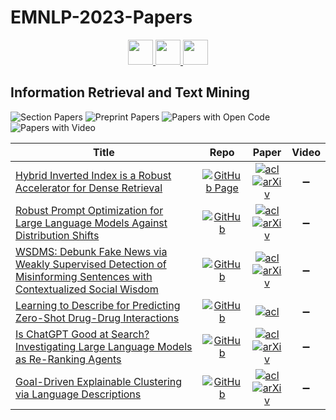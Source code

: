 # EMNLP-2023-Papers

<div align="center">
    <a href="https://github.com/DmitryRyumin/EMNLP-2023-Papers/blob/main/sections/language-modeling-and-analysis-of-language-models.md">
        <img src="https://cdn.jsdelivr.net/gh/DmitryRyumin/NewEraAI-Papers@main/images/left.svg" width="40" alt="" />
    </a>
    <a href="https://github.com/DmitryRyumin/EMNLP-2023-Papers/">
        <img src="https://cdn.jsdelivr.net/gh/DmitryRyumin/NewEraAI-Papers@main/images/home.svg" width="40" alt="" />
    </a>
    <a href="https://github.com/DmitryRyumin/EMNLP-2023-Papers/blob/main/sections/linguistic-theories-cognitive-modeling-and-psycholinguistics.md">
        <img src="https://cdn.jsdelivr.net/gh/DmitryRyumin/NewEraAI-Papers@main/images/right.svg" width="40" alt="" />
    </a>
</div>

## Information Retrieval and Text Mining

![Section Papers](https://img.shields.io/badge/Section%20Papers-6-42BA16) ![Preprint Papers](https://img.shields.io/badge/Preprint%20Papers-5-b31b1b) ![Papers with Open Code](https://img.shields.io/badge/Papers%20with%20Open%20Code-5-1D7FBF) ![Papers with Video](https://img.shields.io/badge/Papers%20with%20Video-0-FF0000)

<!-- 214 -->
| **Title** | **Repo** | **Paper** | **Video** |
|-----------|:--------:|:---------:|:---------:|
| [Hybrid Inverted Index is a Robust Accelerator for Dense Retrieval](https://aclanthology.org/2023.emnlp-main.116) | [![GitHub Page](https://img.shields.io/badge/GitHub-Page-159957.svg?style=flat)](https://github.com/namespace-Pt/Adon/tree/HI2) | [![acl](https://img.shields.io/badge/pdf-ACL%20Anthology-CBCBCC.svg)](https://aclanthology.org/2023.emnlp-main.116.pdf) <br /> [![arXiv](https://img.shields.io/badge/arXiv-2210.05521-b31b1b.svg)](http://arxiv.org/abs/2210.05521) | :heavy_minus_sign: |
| [Robust Prompt Optimization for Large Language Models Against Distribution Shifts](https://aclanthology.org/2023.emnlp-main.95) | [![GitHub](https://img.shields.io/github/stars/li-moxin/GPO?style=flat)](https://github.com/li-moxin/GPO) | [![acl](https://img.shields.io/badge/pdf-ACL%20Anthology-CBCBCC.svg)](https://aclanthology.org/2023.emnlp-main.95.pdf) <br /> [![arXiv](https://img.shields.io/badge/arXiv-2305.13954-b31b1b.svg)](http://arxiv.org/abs/2305.13954) | :heavy_minus_sign: |
| [WSDMS: Debunk Fake News via Weakly Supervised Detection of Misinforming Sentences with Contextualized Social Wisdom](https://aclanthology.org/2023.emnlp-main.94) | [![GitHub](https://img.shields.io/github/stars/HKBUNLP/WSDMS-EMNLP2023?style=flat)](https://github.com/HKBUNLP/WSDMS-EMNLP2023) | [![acl](https://img.shields.io/badge/pdf-ACL%20Anthology-CBCBCC.svg)](https://aclanthology.org/2023.emnlp-main.94.pdf) <br /> [![arXiv](https://img.shields.io/badge/arXiv-2310.16579-b31b1b.svg)](http://arxiv.org/abs/2310.16579) | :heavy_minus_sign: |
| [Learning to Describe for Predicting Zero-Shot Drug-Drug Interactions](https://aclanthology.org/2023.emnlp-main.918) | [![GitHub](https://img.shields.io/github/stars/zhufq00/DDIs-Prediction?style=flat)](https://github.com/zhufq00/DDIs-Prediction) | [![acl](https://img.shields.io/badge/pdf-ACL%20Anthology-CBCBCC.svg)](https://aclanthology.org/2023.emnlp-main.918.pdf) | :heavy_minus_sign: |
| [Is ChatGPT Good at Search? Investigating Large Language Models as Re-Ranking Agents](https://aclanthology.org/2023.emnlp-main.923) | [![GitHub](https://img.shields.io/github/stars/sunnweiwei/RankGPT?style=flat)](https://github.com/sunnweiwei/RankGPT) | [![acl](https://img.shields.io/badge/pdf-ACL%20Anthology-CBCBCC.svg)](https://aclanthology.org/2023.emnlp-main.923.pdf) <br /> [![arXiv](https://img.shields.io/badge/arXiv-2304.09542-b31b1b.svg)](http://arxiv.org/abs/2304.09542) | :heavy_minus_sign: |
| [Goal-Driven Explainable Clustering via Language Descriptions](https://aclanthology.org/2023.emnlp-main.657) | [![GitHub](https://img.shields.io/github/stars/ZihanWangKi/GoalEx?style=flat)](https://github.com/ZihanWangKi/GoalEx) | [![acl](https://img.shields.io/badge/pdf-ACL%20Anthology-CBCBCC.svg)](https://aclanthology.org/2023.emnlp-main.657.pdf) <br /> [![arXiv](https://img.shields.io/badge/arXiv-2305.13749-b31b1b.svg)](http://arxiv.org/abs/2305.13749) | :heavy_minus_sign: |
